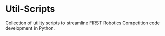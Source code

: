 # Util-Scripts
Collection of utility scripts to streamline FIRST Robotics Competition code development in Python.
